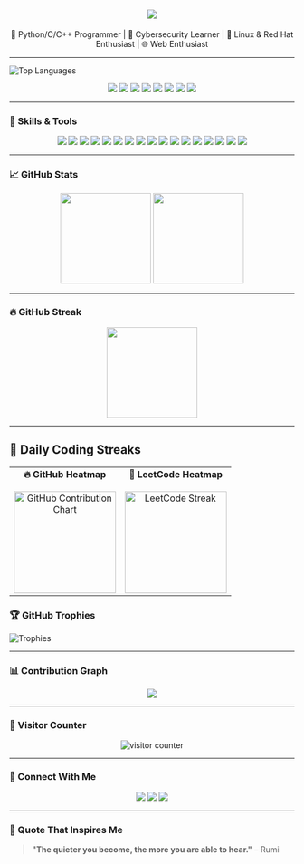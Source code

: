 <h1 align="center">
  <img src="https://readme-typing-svg.herokuapp.com?font=Fira+Code&weight=500&size=30&pause=1000&color=00FFFF&center=true&width=435&lines=Hey+There!+I'm+Hafiz+M+Talal+%F0%9F%91%8B"/>
</h1>

<p align="center">
  🧠 Python/C/C++ Programmer | 🔐 Cybersecurity Learner | 🐧 Linux & Red Hat Enthusiast | 🌐 Web Enthusiast 
</p>

---
![Top Languages](https://github-readme-stats.vercel.app/api/top-langs/?username=talalhafizmuhammad&layout=compact&langs_count=10&theme=github_dark)


<p align="center">
  <img src="https://img.shields.io/badge/Cybersecurity-Learning-red?style=for-the-badge&logo=tryhackme&logoColor=white" />
  <img src="https://img.shields.io/badge/RedHat-Linux-black?style=for-the-badge&logo=redhat&logoColor=white" />
  <img src="https://img.shields.io/badge/C/C++-00599C?style=for-the-badge&logo=cplusplus&logoColor=white" />
  <img src="https://img.shields.io/badge/Machine%20Learning-Python-yellowgreen?style=for-the-badge&logo=python&logoColor=white" />
  <img src="https://img.shields.io/badge/HTML5-CSS3-orange?style=for-the-badge&logo=html5&logoColor=white" />
  <img src="https://img.shields.io/badge/JavaScript-F7DF1E?style=for-the-badge&logo=javascript&logoColor=black" />
  <img src="https://img.shields.io/badge/TailwindCSS-38B2AC?style=for-the-badge&logo=tailwind-css&logoColor=white" />
  <img src="https://img.shields.io/badge/Data%20Science-Numpy/Pandas/Sklearn-blue?style=for-the-badge&logo=python&logoColor=white" />
</p>

---

### 🧠 Skills & Tools

<p align="center">
  <img src="https://img.shields.io/badge/C-00599C?style=for-the-badge&logo=c&logoColor=white"/>
  <img src="https://img.shields.io/badge/C++-00599C?style=for-the-badge&logo=cplusplus&logoColor=white"/>
  <img src="https://img.shields.io/badge/Python-3776AB?style=for-the-badge&logo=python&logoColor=white"/>
  <img src="https://img.shields.io/badge/HTML-E34F26?style=for-the-badge&logo=html5&logoColor=white"/>
  <img src="https://img.shields.io/badge/CSS-1572B6?style=for-the-badge&logo=css3&logoColor=white"/>
  <img src="https://img.shields.io/badge/JavaScript-F7DF1E?style=for-the-badge&logo=javascript&logoColor=black"/>
  <img src="https://img.shields.io/badge/TailwindCSS-38B2AC?style=for-the-badge&logo=tailwind-css&logoColor=white"/>
  <img src="https://img.shields.io/badge/Linux-FCC624?style=for-the-badge&logo=linux&logoColor=black"/>
  <img src="https://img.shields.io/badge/Bash-121011?style=for-the-badge&logo=gnubash&logoColor=white"/>
  <img src="https://img.shields.io/badge/Pygame-36454F?style=for-the-badge&logo=python&logoColor=white"/>
  <img src="https://img.shields.io/badge/Tkinter-FFB000?style=for-the-badge&logo=python&logoColor=white"/>
  <img src="https://img.shields.io/badge/Numpy-013243?style=for-the-badge&logo=numpy&logoColor=white"/>
  <img src="https://img.shields.io/badge/Pandas-150458?style=for-the-badge&logo=pandas&logoColor=white"/>
  <img src="https://img.shields.io/badge/Scikit--Learn-F7931E?style=for-the-badge&logo=scikit-learn&logoColor=white"/>
  <img src="https://img.shields.io/badge/Seaborn-1F77B4?style=for-the-badge&logo=python&logoColor=white"/>
  <img src="https://img.shields.io/badge/Matplotlib-11557C?style=for-the-badge&logo=python&logoColor=white"/>
  <img src="https://img.shields.io/badge/TensorFlow-FF6F00?style=for-the-badge&logo=tensorflow&logoColor=white"/>
</p>

---

### 📈 GitHub Stats

<p align="center">
  <img src="https://github-readme-stats.vercel.app/api?username=talalhafizmuhammad&show_icons=true&theme=tokyonight" height="160" />
  <img src="https://github-readme-stats.vercel.app/api/top-langs/?username=talalhafizmuhammad&layout=compact&langs_count=10&theme=tokyonight" height="160"  />
</p>

---

### 🔥 GitHub Streak

<p align="center">
  <img src="https://github-readme-streak-stats.herokuapp.com/?user=talalhafizmuhammad&theme=tokyonight" height="160" />
</p>

---
## 🧠 Daily Coding Streaks

<table>
  <tr>
    <td align="center"><strong>🔥 GitHub Heatmap</strong><br><br>
      <img src="https://ghchart.rshah.org/talalhafizmuhammad" alt="GitHub Contribution Chart" height="180">
    </td>
    <td align="center"><strong>🧠 LeetCode Heatmap</strong><br><br>
      <img src="https://leetcard.jacoblin.cool/talalhafizmuhammad?theme=dark&ext=heatmap" alt="LeetCode Streak" height="180">
    </td>
  </tr>
</table>





### 🏆 GitHub Trophies

![Trophies](https://github-profile-trophy.vercel.app/?username=talalhafizmuhammad&theme=tokyonight&margin-w=15&margin-h=15&no-frame=true)



---

### 📊 Contribution Graph

<p align="center">
  <img src="https://github-readme-activity-graph.vercel.app/graph?username=talalhafizmuhammad&theme=tokyo-night&area=true" />
</p>

---

### 📍 Visitor Counter

<p align="center">
  <img src="https://komarev.com/ghpvc/?username=talalhafizmuhammad&style=flat-square&color=00ffee" alt="visitor counter" />
</p>

---

### 🤝 Connect With Me

<p align="center">
  <a href="mailto:muhammadtala20201@gmail.com"><img src="https://img.shields.io/badge/email-D14836?style=for-the-badge&logo=gmail&logoColor=white" /></a>
  <a href="https://www.linkedin.com/in/hafiz-muhammad-talal"><img src="https://img.shields.io/badge/LinkedIn-0077B5?style=for-the-badge&logo=linkedin&logoColor=white" /></a>
  <a href="https://github.com/talalhafizmuhammad"><img src="https://img.shields.io/badge/GitHub-181717?style=for-the-badge&logo=github&logoColor=white"/></a>
</p>

---

### 💬 Quote That Inspires Me

> **"The quieter you become, the more you are able to hear."** – Rumi
